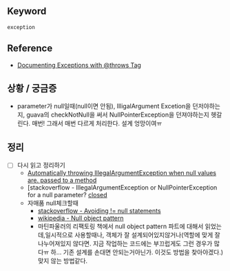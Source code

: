 ## Keyword
`exception`

## Reference
- [Documenting Exceptions with @throws Tag](http://www.oracle.com/technetwork/java/javase/documentation/index-137868.html#throwstag)

## 상황 / 궁금증
- parameter가 null일때(null이면 안됨), IlligalArgument Excetion을 던저야하는지, guava의 checkNotNull을 써서 NullPointerException을 던져야하는지 헷갈린다. 매번! 그래서 매번 다르게 처리한다. 설계 엉망이여ㅠ

## 정리
- [ ] 다시 읽고 정리하기
  - [Automatically throwing IllegalArgumentException when null values are. passed to a method](https://stackoverflow.com/questions/33090701/automatically-throwing-illegalargumentexception-when-null-values-are-passed-to-a)
  - [stackoverflow - IllegalArgumentException or NullPointerException for a null parameter? [closed](https://stackoverflow.com/questions/3881/illegalargumentexception-or-nullpointerexception-for-a-null-parameter?utm_medium=organic&utm_source=google_rich_qa&utm_campaign=google_rich_qa)
  - 자매품 null체크할때
    - [stackoverflow - Avoiding != null statements](https://stackoverflow.com/questions/271526/avoiding-null-statements#)
    - [wikipedia - Null object pattern](https://en.wikipedia.org/wiki/Null_object_pattern)
    - 마틴파울러의 리팩토링 책에서 null object pattern 파트에 대해서 읽었는데,일시적으로 사용할때나, 객체가 잘 설계되어있지않거나(역할에 맞게 잘 나누어져있지 않다면. 지금 작업하는 코드에는 부끄럽게도 그런 경우가 많다ㅠ 하... 기존 설계를 손대면 안되는거아닌가. 이것도 방법을 찾아야겠다.) 맞지 않는 방법같다. 

